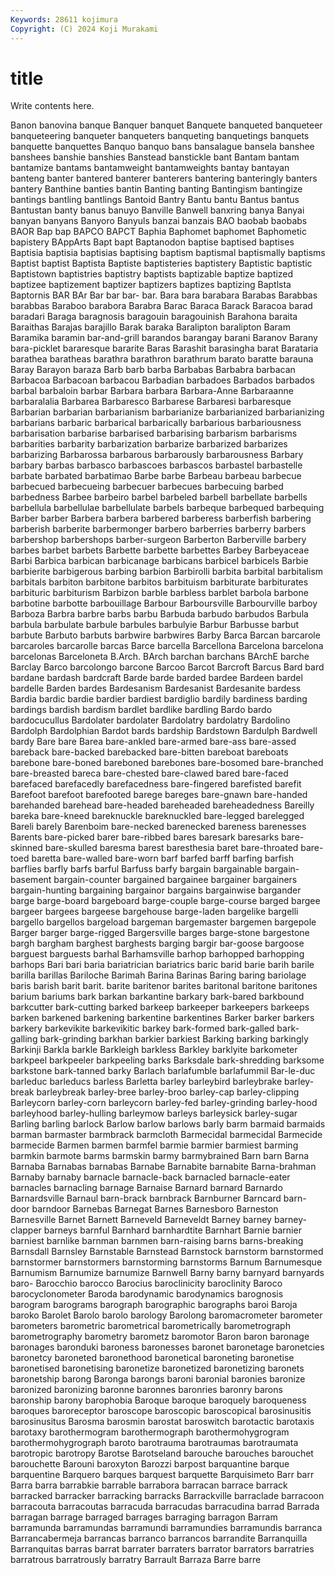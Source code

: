 ```yaml
---
Keywords: 28611 kojimura
Copyright: (C) 2024 Koji Murakami
---
```


# title

Write contents here.



 Banon banovina banque Banquer banquet
Banquete banqueted banqueteer banqueteering banqueter banqueters banqueting banquetings banquets banquette
banquettes Banquo banquo bans bansalague bansela banshee banshees banshie banshies
Banstead banstickle bant Bantam bantam bantamize bantams bantamweight bantamweights bantay
bantayan banteng banter bantered banterer banterers bantering banteringly banters bantery
Banthine banties bantin Banting banting Bantingism bantingize bantings bantling bantlings
Bantoid Bantry Bantu bantu Bantus bantus Bantustan banty banus banuyo
Banville Banwell banxring banya Banyai banyan banyans Banyoro Banyuls banzai
banzais BAO baobab baobabs BAOR Bap bap BAPCO BAPCT Baphia
Baphomet baphomet Baphometic bapistery BAppArts Bapt bapt Baptanodon baptise baptised
baptises Baptisia baptisia baptisias baptising baptism baptismal baptismally baptisms Baptist
baptist Baptista Baptiste baptisteries baptistery Baptistic baptistic Baptistown baptistries baptistry
baptists baptizable baptize baptized baptizee baptizement baptizer baptizers baptizes baptizing
Baptlsta Baptornis BAR BAr Bar bar bar- bar. Bara bara
barabara Barabas Barabbas barabbas Baraboo barabora Barabra Barac Baraca Barack
Baracoa barad baradari Baraga baragnosis baragouin baragouinish Barahona baraita Baraithas
Barajas barajillo Barak baraka Baralipton baralipton Baram Baramika baramin bar-and-grill
barandos barangay barani Baranov Barany bara-picklet bararesque bararite Baras Barashit
barasingha barat Barataria barathea baratheas barathra barathron barathrum barato baratte
barauna Baray Barayon baraza Barb barb barba Barbabas Barbabra barbacan
Barbacoa Barbacoan barbacou Barbadian barbadoes Barbados barbados barbal barbaloin barbar
Barbara barbara Barbara-Anne Barbaraanne barbaralalia Barbarea Barbaresco Barbarese Barbaresi barbaresque
Barbarian barbarian barbarianism barbarianize barbarianized barbarianizing barbarians barbaric barbarical barbarically
barbarious barbariousness barbarisation barbarise barbarised barbarising barbarism barbarisms barbarities barbarity
barbarization barbarize barbarized barbarizes barbarizing Barbarossa barbarous barbarously barbarousness Barbary
barbary barbas barbasco barbascoes barbascos barbastel barbastelle barbate barbated barbatimao
Barbe barbe Barbeau barbeau barbecue barbecued barbecueing barbecuer barbecues barbecuing
barbed barbedness Barbee barbeiro barbel barbeled barbell barbellate barbells barbellula
barbellulae barbellulate barbels barbeque barbequed barbequing Barber barber Barbera barbera
barbered barberess barberfish barbering barberish barberite barbermonger barbero barberries barberry
barbers barbershop barbershops barber-surgeon Barberton Barberville barbery barbes barbet barbets
Barbette barbette barbettes Barbey Barbeyaceae Barbi Barbica barbican barbicanage barbicans
barbicel barbicels Barbie barbierite barbigerous barbing barbion Barbirolli barbita barbital
barbitalism barbitals barbiton barbitone barbitos barbituism barbiturate barbiturates barbituric barbiturism
Barbizon barble barbless barblet barbola barbone barbotine barbotte barbouillage Barbour
Barboursville Barbourville barboy Barboza Barbra barbre barbs barbu Barbuda barbudo
barbudos Barbula barbula barbulate barbule barbules barbulyie Barbur Barbusse barbut
barbute Barbuto barbuts barbwire barbwires Barby Barca Barcan barcarole barcaroles
barcarolle barcas Barce barcella Barcellona Barcelona barcelona barcelonas Barceloneta B.Arch.
BArch barchan barchans BArchE barche Barclay Barco barcolongo barcone Barcoo
Barcot Barcroft Barcus Bard bard bardane bardash bardcraft Barde barde
barded bardee Bardeen bardel bardelle Barden bardes Bardesanism Bardesanist Bardesanite
bardess Bardia bardic bardie bardier bardiest bardiglio bardily bardiness barding
bardings bardish bardism bardlet bardlike bardling Bardo bardo bardocucullus Bardolater
bardolater Bardolatry bardolatry Bardolino Bardolph Bardolphian Bardot bards bardship Bardstown
Bardulph Bardwell bardy Bare bare Barea bare-ankled bare-armed bare-ass bare-assed
bareback bare-backed barebacked bare-bitten bareboat bareboats barebone bare-boned bareboned barebones
bare-bosomed bare-branched bare-breasted bareca bare-chested bare-clawed bared bare-faced barefaced barefacedly
barefacedness bare-fingered barefisted barefit Barefoot barefoot barefooted barege bareges bare-gnawn
bare-handed barehanded barehead bare-headed bareheaded bareheadedness Bareilly bareka bare-kneed bareknuckle
bareknuckled bare-legged barelegged Bareli barely Barenboim bare-necked barenecked bareness barenesses
Barents bare-picked barer bare-ribbed bares baresark baresarks bare-skinned bare-skulled baresma
barest baresthesia baret bare-throated bare-toed baretta bare-walled bare-worn barf barfed
barff barfing barfish barflies barfly barfs barful Barfuss barfy bargain
bargainable bargain-basement bargain-counter bargained bargainee bargainer bargainers bargain-hunting bargaining bargainor
bargains bargainwise bargander barge barge-board bargeboard barge-couple barge-course barged bargee
bargeer bargees bargeese bargehouse barge-laden bargelike bargelli bargello bargellos bargeload
bargeman bargemaster bargemen bargepole Barger barger barge-rigged Bargersville barges barge-stone
bargestone bargh bargham barghest barghests barging bargir bar-goose bargoose barguest
barguests barhal Barhamsville barhop barhopped barhopping barhops Bari bari baria
bariatrician bariatrics baric barid barie barih barile barilla barillas Bariloche
Barimah Barina Barinas Baring baring bariolage baris barish barit barit.
barite baritenor barites baritonal baritone baritones barium bariums bark barkan
barkantine barkary bark-bared barkbound barkcutter bark-cutting barked barkeep barkeeper barkeepers
barkeeps barken barkened barkening barkentine barkentines Barker barker barkers barkery
barkevikite barkevikitic barkey bark-formed bark-galled bark-galling bark-grinding barkhan barkier barkiest
Barking barking barkingly Barkinji Barkla barkle Barkleigh barkless Barkley barklyite
barkometer barkpeel barkpeeler barkpeeling barks Barksdale bark-shredding barksome barkstone bark-tanned
barky Barlach barlafumble barlafummil Bar-le-duc barleduc barleducs barless Barletta barley
barleybird barleybrake barley-break barleybreak barley-bree barley-broo barley-cap barley-clipping Barleycorn barley-corn
barleycorn barley-fed barley-grinding barley-hood barleyhood barley-hulling barleymow barleys barleysick barley-sugar
Barling barling barlock Barlow barlow barlows barly barm barmaid barmaids
barman barmaster barmbrack barmcloth Barmecidal barmecidal Barmecide barmecide Barmen barmen
barmfel barmie barmier barmiest barming barmkin barmote barms barmskin barmy
barmybrained Barn barn Barna Barnaba Barnabas barnabas Barnabe Barnabite barnabite
Barna-brahman Barnaby barnaby barnacle barnacle-back barnacled barnacle-eater barnacles barnacling barnage
Barnaise Barnard barnard Barnardo Barnardsville Barnaul barn-brack barnbrack Barnburner Barncard
barn-door barndoor Barnebas Barnegat Barnes Barnesboro Barneston Barnesville Barnet Barnett
Barneveld Barneveldt Barney barney barney-clapper barneys barnful Barnhard barnhardtite Barnhart
Barnie barnier barniest barnlike barnman barnmen barn-raising barns barns-breaking Barnsdall
Barnsley Barnstable Barnstead Barnstock barnstorm barnstormed barnstormer barnstormers barnstorming barnstorms
Barnum Barnumesque Barnumism Barnumize barnumize Barnwell Barny barny barnyard barnyards
baro- Barocchio barocco Barocius baroclinicity baroclinity Baroco barocyclonometer Baroda barodynamic
barodynamics barognosis barogram barograms barograph barographic barographs baroi Baroja baroko
Barolet Barolo barolo barology Barolong baromacrometer barometer barometers barometric barometrical
barometrically barometrograph barometrography barometry barometz baromotor Baron baron baronage baronages
baronduki baroness baronesses baronet baronetage baronetcies baronetcy baroneted baronethood baronetical
baroneting baronetise baronetised baronetising baronetize baronetized baronetizing baronets baronetship barong
Baronga barongs baroni baronial baronies baronize baronized baronizing baronne baronnes
baronries baronry barons baronship barony barophobia Baroque baroque baroquely baroqueness
baroques baroreceptor baroscope baroscopic baroscopical barosinusitis barosinusitus Barosma barosmin barostat
baroswitch barotactic barotaxis barotaxy barothermogram barothermograph barothermohygrogram barothermohygrograph baroto barotrauma
barotraumas barotraumata barotropic barotropy Barotse Barotseland barouche barouches barouchet barouchette
Barouni baroxyton Barozzi barpost barquantine barque barquentine Barquero barques barquest
barquette Barquisimeto Barr barr Barra barra barrabkie barrable barrabora barracan
barrace barrack barracked barracker barracking barracks Barrackville barraclade barracoon barracouta
barracoutas barracuda barracudas barracudina barrad Barrada barragan barrage barraged barrages
barraging barragon Barram barramunda barramundas barramundi barramundies barramundis barranca Barrancabermeja
barrancas barranco barrancos barrandite Barranquilla Barranquitas barras barrat barrater barraters
barrator barrators barratries barratrous barratrously barratry Barrault Barraza Barre barre
